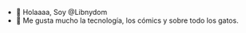- 👋 Holaaaa, Soy @Libnydom
- 👀 Me gusta mucho la tecnología, los cómics y sobre todo los gatos.
 

<!---
Libnydom/Libnydom is a ✨ special ✨ repository because its `README.md` (this file) appears on your GitHub profile.
You can click the Preview link to take a look at your changes.
--->
